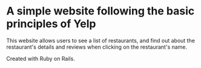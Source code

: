 # A simple website following the basic principles of Yelp

This website allows users to see a list of restaurants, and find out about the restaurant's details and reviews when clicking on the restaurant's name.

Created with Ruby on Rails.
